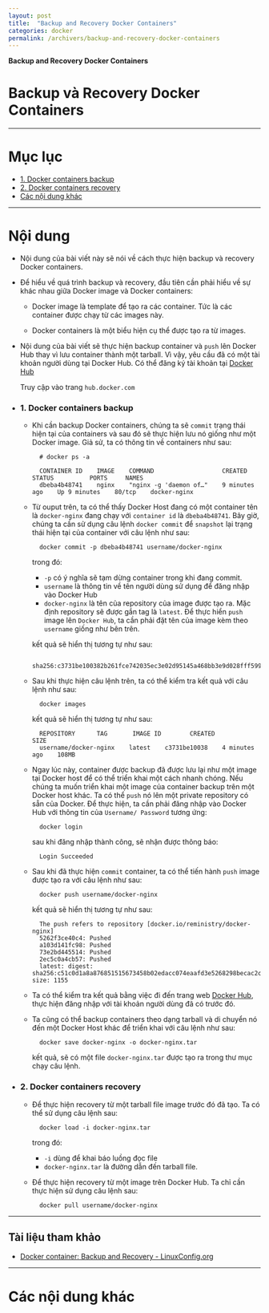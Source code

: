 ```yaml
---
layout: post
title:  "Backup and Recovery Docker Containers"
categories: docker
permalink: /archivers/backup-and-recovery-docker-containers
---
```


**Backup and Recovery Docker Containers**

# Backup và Recovery Docker Containers

____

# Mục lục


- [1. Docker containers backup](#backup)
- [2. Docker containers recovery](#recovery)
- [Các nội dung khác](#content-others)

____

# <a name="content">Nội dung</a>

- Nội dung của bài viết này sẽ nói về cách thực hiện backup và recovery Docker containers. 

- Để hiểu về quá trình backup và recovery, đầu tiên cần phải hiểu về sự khác nhau giữa Docker image và Docker containers:

    + Docker image là template để tạo ra các container. Tức là các container được chạy từ các images này.

    + Docker containers là một biểu hiện cụ thể được tạo ra từ images.

- Nội dung của bài viết sẽ thực hiện backup container và `push` lên Docker Hub thay vì lưu container thành một tarball. Vì vậy, yêu cầu đã có một tài khoản người dùng tại Docker Hub. Có thể đăng ký tài khoản tại [Docker Hub](https://hub.docker.com)

    Truy cập vào trang `hub.docker.com`

- ### <a name="backup">1. Docker containers backup</a>

    + Khi cần backup Docker containers, chúng ta sẽ `commit` trạng thái hiện tại của containers và sau đó sẽ thực hiện lưu nó giống như một Docker image. Giả sử, ta có thông tin về containers như sau:

            # docker ps -a
    
            CONTAINER ID    IMAGE    COMMAND                   CREATED          STATUS          PORTS     NAMES
            dbeba4b48741    nginx    "nginx -g 'daemon of…"    9 minutes ago    Up 9 minutes    80/tcp    docker-nginx

    + Từ ouput trên, ta có thể thấy Docker Host đang có một container tên là `docker-nginx` đang chạy với `container id` là `dbeba4b48741`. Bây giờ, chúng ta cần sử dụng câu lệnh `docker commit` để `snapshot` lại trạng thái hiện tại của container với câu lệnh như sau:

            docker commit -p dbeba4b48741 username/docker-nginx

        trong đó: 

        - `-p` có ý nghĩa sẽ tạm dừng container trong khi đang commit.
        - `username` là thông tin về tên người dùng sử dụng để đăng nhập vào Docker Hub
        - `docker-nginx` là tên của repository của image được tạo ra. Mặc định repository sẽ được gắn tag là `latest`. Để thực hiển `push` image lên `Docker Hub`, ta cần phải đặt tên của image kèm theo `username` giống như bên trên.

        kết quả sẽ hiển thị tương tự như sau:

            sha256:c3731be100382b261fce742035ec3e02d95145a468bb3e9d028fff599aa6ecab

    + Sau khi thực hiện câu lệnh trên, ta có thể kiểm tra kết quả với câu lệnh như sau:

            docker images

        kết quả sẽ hiển thị tương tự như sau:

            REPOSITORY      TAG       IMAGE ID        CREATED          SIZE
            username/docker-nginx    latest    c3731be10038    4 minutes ago    108MB

    + Ngay lúc này, container được backup đã được lưu lại như một image tại Docker host để có thể triển khai một cách nhanh chóng. Nếu chúng ta muốn triển khai một image của container backup trên một Docker host khác. Ta có thể `push` nó lên một private repository có sẵn của Docker. Để thực hiện, ta cần phải đăng nhập vào Docker Hub với thông tin của `Username/ Password` tương ứng:

            docker login

        sau khi đăng nhập thành công, sẽ nhận được thông báo:

            Login Succeeded

    + Sau khi đã thực hiện `commit` container, ta có thể tiến hành `push` image được tạo ra với câu lệnh như sau:

            docker push username/docker-nginx

        kết quả sẽ hiển thị tương tự như sau:

            The push refers to repository [docker.io/reministry/docker-nginx]
            5262f3ce40c4: Pushed
            a103d141fc98: Pushed
            73e2bd445514: Pushed
            2ec5c0a4cb57: Pushed
            latest: digest: sha256:c51c0d1a8a876851515673458b02edacc074eaafd3e5268298becac2c9ab8998 size: 1155


    + Ta có thể kiểm tra kết quả bằng việc đi đến trang web [Docker Hub](https://hub.docker.com), thực hiện đăng nhập với tài khoản người dùng đã có trước đó.

    + Ta cũng có thể backup containers theo dạng tarball và di chuyển nó đến một Docker Host khác để triển khai với câu lệnh như sau:

            docker save docker-nginx -o docker-nginx.tar

        kết quả, sẽ có một file `docker-nginx.tar` được tạo ra trong thư mục chạy câu lệnh.


- ### <a name="recovery">2. Docker containers recovery</a>

    + Để thực hiện recovery từ một tarball file image trước đó đã tạo. Ta có thể sử dụng câu lệnh sau:

            docker load -i docker-nginx.tar

        trong đó:

        - `-i` dùng để khai báo luồng đọc file
        - `docker-nginx.tar` là đường dẫn đến tarball file.

    + Để thực hiện recovery từ một image trên Docker Hub. Ta chỉ cần thực hiện sử dụng câu lệnh sau:

            docker pull username/docker-nginx

____

## Tài liệu tham khảo

- [Docker container: Backup and Recovery - LinuxConfig.org](https://linuxconfig.org/docker-container-backup-and-recovery)
____

# <a name="content-others">Các nội dung khác</a>